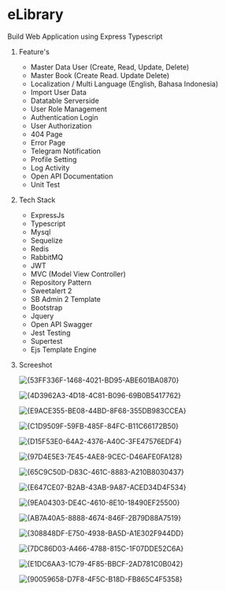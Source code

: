 # eLibrary
Build Web Application using Express Typescript

1. Feature's
   - Master Data User (Create, Read, Update, Delete)
   - Master Book (Create Read. Update Delete)
   - Localization / Multi Language (English, Bahasa Indonesia)
   - Import User Data
   - Datatable Serverside
   - User Role Management
   - Authentication Login
   - User Authorization
   - 404 Page
   - Error Page
   - Telegram Notification
   - Profile Setting
   - Log Activity
   - Open API Documentation
   - Unit Test

2. Tech Stack
   - ExpressJs
   - Typescript
   - Mysql
   - Sequelize
   - Redis
   - RabbitMQ
   - JWT
   - MVC (Model View Controller)
   - Repository Pattern
   - Sweetalert 2
   - SB Admin 2 Template
   - Bootstrap
   - Jquery
   - Open API Swagger
   - Jest Testing
   - Supertest
   - Ejs Template Engine


3. Screeshot
   
   ![{53FF336F-1468-4021-BD95-ABE601BA0870}](https://github.com/user-attachments/assets/32edb962-4e74-4fa2-8ff6-9e61700855bf)

   ![{4D3962A3-4D18-4C81-B096-69B0B5417762}](https://github.com/user-attachments/assets/27cba99f-3e32-43b0-a800-67e9d3b7effe)

   ![{E9ACE355-BE08-44BD-8F68-355DB983CCEA}](https://github.com/user-attachments/assets/1d5ab395-b361-4677-be5a-d1c7779f66d7)

   ![{C1D9509F-59FB-485F-84FC-B11C66172B50}](https://github.com/user-attachments/assets/f9e62db4-0e5c-4d5b-b039-ad2f47415baa)

   ![{D15F53E0-64A2-4376-A40C-3FE47576EDF4}](https://github.com/user-attachments/assets/11759435-8ad4-46d4-b892-231abda25344)

   ![{97D4E5E3-7E45-4AE8-9CEC-D46AFE0FA128}](https://github.com/user-attachments/assets/049d168b-30ba-4dff-a0bb-4526487a5f54)

   ![{65C9C50D-D83C-461C-8883-A210B8030437}](https://github.com/user-attachments/assets/260623a1-9e97-444a-92a4-0624a0446591)

   ![{E647CE07-B2AB-43AB-9A87-ACED34D4F534}](https://github.com/user-attachments/assets/1db5e4e0-be41-4b1f-8e3c-ccf1d499f8a0)

   ![{9EA04303-DE4C-4610-8E10-18490EF25500}](https://github.com/user-attachments/assets/f4882816-c269-47cc-9b97-2700a416fd5c)

   ![{AB7A40A5-8888-4674-846F-2B79D88A7519}](https://github.com/user-attachments/assets/f97d56f2-8000-4dde-9536-6b91897bf522)

   ![{308848DF-E750-4938-BA5D-A1E302F944DD}](https://github.com/user-attachments/assets/81e4e8b0-5c96-40ad-9615-7b31e2dd43c5)

   ![{7DC86D03-A466-4788-815C-1F07DDE52C6A}](https://github.com/user-attachments/assets/2715ad92-bd3b-459a-877e-713e5a8a0d6a)

   ![{E1DC6AA3-1C79-4F85-BBCF-2AD781C0B042}](https://github.com/user-attachments/assets/83a4ce3d-7b0f-475b-b14e-9d40610d6a22)

   ![{90059658-D7F8-4F5C-B18D-FB865C4F5358}](https://github.com/user-attachments/assets/1ecc9e51-facb-4f11-aaad-3b181c30bc99)


